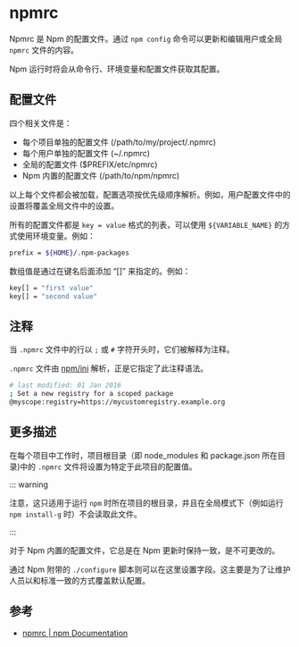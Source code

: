 # npmrc

Npmrc 是 Npm 的配置文件。通过 `npm config` 命令可以更新和编辑用户或全局 `npmrc` 文件的内容。

Npm 运行时将会从命令行、环境变量和配置文件获取其配置。

## 配置文件

四个相关文件是：

- 每个项目单独的配置文件 (/path/to/my/project/.npmrc)
- 每个用户单独的配置文件 (~/.npmrc)
- 全局的配置文件 (\$PREFIX/etc/npmrc)
- Npm 内置的配置文件 (/path/to/npm/npmrc)

以上每个文件都会被加载，配置选项按优先级顺序解析。例如，用户配置文件中的设置将覆盖全局文件中的设置。

所有的配置文件都是 `key = value` 格式的列表，可以使用 `${VARIABLE_NAME}` 的方式使用环境变量。例如：

```bash
prefix = ${HOME}/.npm-packages
```

数组值是通过在键名后面添加 “[]” 来指定的。例如：

```bash
key[] = "first value"
key[] = "second value"
```

## 注释

当 `.npmrc` 文件中的行以 `;` 或 `#` 字符开头时，它们被解释为注释。

`.npmrc` 文件由 [npm/ini][npm_ini] 解析，正是它指定了此注释语法。

```bash
# last modified: 01 Jan 2016
; Set a new registry for a scoped package
@myscope:registry=https://mycustomregistry.example.org
```

## 更多描述

在每个项目中工作时，项目根目录（即 node_modules 和 package.json 所在目录)中的 `.npmrc` 文件将设置为特定于此项目的配置值。

::: warning

注意，这只适用于运行 `npm` 时所在项目的根目录，并且在全局模式下（例如运行 `npm install-g` 时）不会读取此文件。

:::

对于 Npm 内置的配置文件，它总是在 Npm 更新时保持一致，是不可更改的。

通过 Npm 附带的 `./configure` 脚本则可以在这里设置字段。这主要是为了让维护人员以和标准一致的方式覆盖默认配置。

## 参考

- [npmrc | npm Documentation](https://docs.npmjs.com/configuring-npm/npmrc.html)

[npm_ini]: https://github.com/npm/ini
